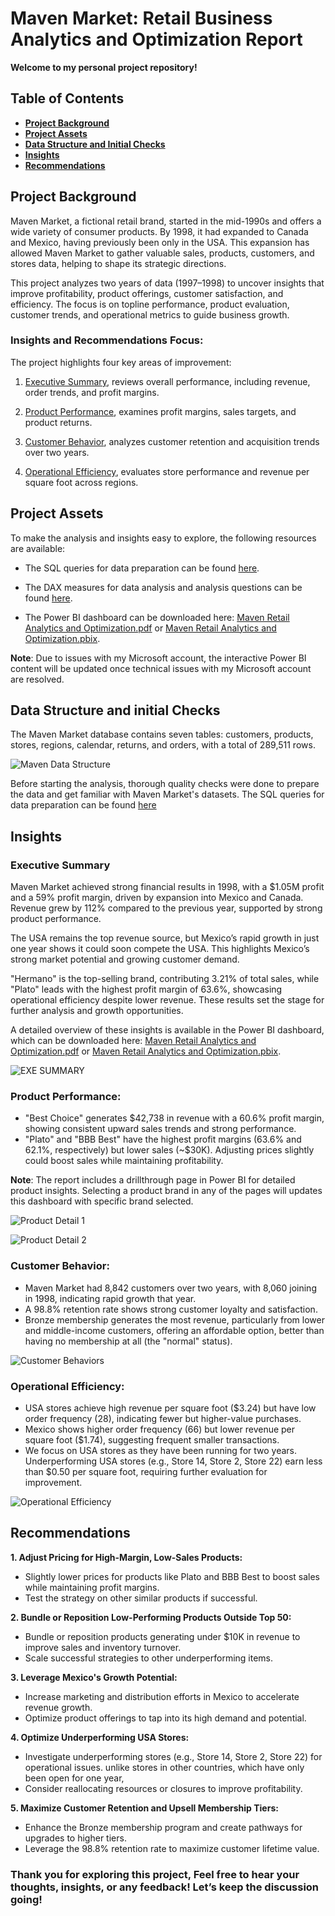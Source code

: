# Maven Market: Retail Business Analytics and Optimization Report

**Welcome to my personal project repository!**

## Table of Contents
- [**Project Background**](#project-background)
- [**Project Assets**](#project-assets)
- [**Data Structure and Initial Checks**](#data-structure-and-initial-checks)
- [**Insights**](#insights)
- [**Recommendations**](#recommendations)

## Project Background
Maven Market, a fictional retail brand, started in the mid-1990s and offers a wide variety of consumer products. By 1998, it had expanded to Canada and Mexico, having previously been only in the USA. This expansion has allowed Maven Market to gather valuable sales, products, customers, and stores data, helping to shape its strategic directions. 

This project analyzes two years of data (1997–1998) to uncover insights that improve profitability, product offerings, customer satisfaction, and efficiency. The focus is on topline performance, product evaluation, customer trends, and operational metrics to guide business growth.

### Insights and Recommendations Focus:
The project highlights four key areas of improvement:

1. [Executive Summary](#executive-summary),
reviews overall performance, including revenue, order trends, and profit margins.

2. [Product Performance](#product-performance),
examines profit margins, sales targets, and product returns.

3. [Customer Behavior](#customer-behavior),
analyzes customer retention and acquisition trends over two years.

4. [Operational Efficiency](#operational-efficiency),
evaluates store performance and revenue per square foot across regions.


## Project Assets
To make the analysis and insights easy to explore, the following resources are available:

- The SQL queries for data preparation can be found [here](https://mramadhankesapi.github.io/Data-Preparation-Process__for__Maven-Market...Retail-Analytics-and-Optimization/).

- The DAX measures for data analysis and analysis questions can be found [here](https://mramadhankesapi.github.io/DAX-Measures__for__Maven-Market...Retail-Analytics-and-Optimization/).

- The Power BI dashboard can be downloaded here: [Maven Retail Analytics and Optimization.pdf](https://github.com/user-attachments/files/18759867/Maven.Retail.Analytics.and.Optimization.pdf) or [Maven Retail Analytics and Optimization.pbix](https://github.com/MRamadhanKesaPI/Maven-Market...Retail-Analytics-and-Optimization/blob/main/Maven%20Retail%20Analytics%20and%20Optimization.pbix).

**Note**: Due to issues with my Microsoft account, the  interactive Power BI content will be updated once technical issues with my Microsoft account are resolved.


## Data Structure and initial Checks
The Maven Market database contains seven tables: customers, products, stores, regions, calendar, returns, and orders, with a total of 289,511 rows.

![Maven Data Structure](https://github.com/user-attachments/assets/722ccc07-b46b-4e53-a5a3-292a64385ddf)

Before starting the analysis, thorough quality checks were done to prepare the data and get familiar with Maven Market's datasets. The SQL queries for data preparation can be found [here](https://mramadhankesapi.github.io/Data-Preparation-Process__for__Maven-Market...Retail-Analytics-and-Optimization/)


## Insights
### Executive Summary
Maven Market achieved strong financial results in 1998, with a $1.05M profit and a 59% profit margin, driven by expansion into Mexico and Canada. Revenue grew by 112% compared to the previous year, supported by strong product performance.

The USA remains the top revenue source, but Mexico’s rapid growth in just one year shows it could soon compete the USA. This highlights Mexico’s strong market potential and growing customer demand.

"Hermano" is the top-selling brand, contributing 3.21% of total sales, while "Plato" leads with the highest profit margin of 63.6%, showcasing operational efficiency despite lower revenue. These results set the stage for further analysis and growth opportunities.

A detailed overview of these insights is available in the Power BI dashboard, which can be downloaded here:  [Maven Retail Analytics and Optimization.pdf](https://github.com/user-attachments/files/18759867/Maven.Retail.Analytics.and.Optimization.pdf) or [Maven Retail Analytics and Optimization.pbix](https://github.com/MRamadhanKesaPI/Maven-Market...Retail-Analytics-and-Optimization/blob/main/Maven%20Retail%20Analytics%20and%20Optimization.pbix).

![EXE SUMMARY](https://github.com/user-attachments/assets/bd0dd2bb-cf1f-4b63-a099-699ba282fc71)


### Product Performance:
- "Best Choice" generates $42,738 in revenue with a 60.6% profit margin, showing consistent upward sales trends and strong performance.
- "Plato" and "BBB Best" have the highest profit margins (63.6% and 62.1%, respectively) but lower sales (~$30K). Adjusting prices slightly could boost sales while maintaining profitability.
  
**Note**: The report includes a drillthrough page in Power BI for detailed product insights. Selecting a product brand in any of the pages will updates this dashboard with specific brand selected.

![Product Detail 1](https://github.com/user-attachments/assets/07b44c5a-df9d-4794-b7ea-2e0b6f401ac1)

![Product Detail 2](https://github.com/user-attachments/assets/23782158-3def-4122-83f5-e00cc1dc2c29)


### Customer Behavior:
- Maven Market had 8,842 customers over two years, with 8,060 joining in 1998, indicating rapid growth that year.
- A 98.8% retention rate shows strong customer loyalty and satisfaction.
- Bronze membership generates the most revenue, particularly from lower and middle-income customers, offering an affordable option, better than having no membership at all (the "normal" status).

![Customer Behaviors](https://github.com/user-attachments/assets/430427b2-70be-4470-a048-4243dd164ed0)


### Operational Efficiency:
- USA stores achieve high revenue per square foot ($3.24) but have low order frequency (28), indicating fewer but higher-value purchases.
- Mexico shows higher order frequency (66) but lower revenue per square foot ($1.74), suggesting frequent smaller transactions.
- We focus on USA stores as they have been running for two years. Underperforming USA stores (e.g., Store 14, Store 2, Store 22) earn less than $0.50 per square foot, requiring further evaluation for improvement.

![Operational Efficiency](https://github.com/user-attachments/assets/467e5d00-ead8-4167-be73-1aa82c7cbe2f)


## Recommendations
**1. Adjust Pricing for High-Margin, Low-Sales Products:**
   - Slightly lower prices for products like Plato and BBB Best to boost sales while maintaining profit margins.
   - Test the strategy on other similar products if successful.

**2. Bundle or Reposition Low-Performing Products Outside Top 50:**
   - Bundle or reposition products generating under $10K in revenue to improve sales and inventory turnover.
   - Scale successful strategies to other underperforming items.
     
**3. Leverage Mexico's Growth Potential:**
   - Increase marketing and distribution efforts in Mexico to accelerate revenue growth.
   - Optimize product offerings to tap into its high demand and potential.
  
**4. Optimize Underperforming USA Stores:**
   - Investigate underperforming stores (e.g., Store 14, Store 2, Store 22) for operational issues.
   unlike stores in other countries, which have only been open for one year,
   - Consider reallocating resources or closures to improve profitability.

**5. Maximize Customer Retention and Upsell Membership Tiers:**
   - Enhance the Bronze membership program and create pathways for upgrades to higher tiers.
   - Leverage the 98.8% retention rate to maximize customer lifetime value.

### Thank you for exploring this project, Feel free to hear your thoughts, insights, or any feedback! Let’s keep the discussion going!


